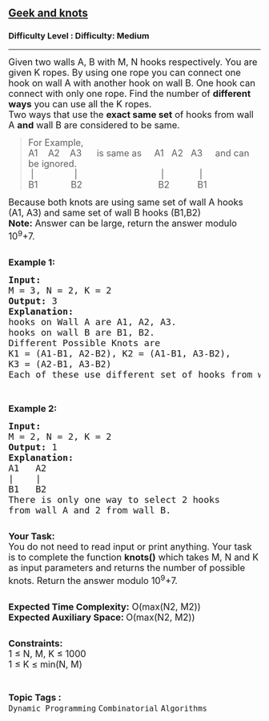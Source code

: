 <h2><a href="https://www.geeksforgeeks.org/problems/little-murph-and-knots0402/1?page=1&difficulty=Medium&status=unsolved&sortBy=submissions">Geek and knots</a></h2><h3>Difficulty Level : Difficulty: Medium</h3><hr><div class="problems_problem_content__Xm_eO"><p><span style="font-size:18px">Given two walls A, B with M, N hooks respectively. You are given K ropes. By using one rope you can connect one hook on wall A with another hook on wall B. One hook can connect with only one rope.&nbsp;Find the number of <strong>different ways</strong> you can use all the K ropes.<br>
Two ways that use the&nbsp;<strong>exact same set</strong> of hooks from wall A <strong>and</strong> wall B are considered to be same.&nbsp;</span></p>

<blockquote>
<p><span style="font-size:18px">For Example,&nbsp;<br>
A1 &nbsp; &nbsp;A2 &nbsp; &nbsp;A3 &nbsp; &nbsp; </span><span style="font-size:18px">&nbsp;is same as</span><span style="font-size:18px">&nbsp;&nbsp; &nbsp; A1&nbsp;&nbsp; A2&nbsp;&nbsp; A3 &nbsp; &nbsp;&nbsp;</span><span style="font-size:18px">and can be ignored.</span><br>
<span style="font-size:18px">&nbsp;| &nbsp; &nbsp; &nbsp; &nbsp; &nbsp; &nbsp; &nbsp; &nbsp;| &nbsp; &nbsp; &nbsp; &nbsp; &nbsp; &nbsp; &nbsp; &nbsp; &nbsp; &nbsp; &nbsp; &nbsp; &nbsp; &nbsp; &nbsp; &nbsp; |&nbsp;&nbsp;&nbsp;&nbsp;&nbsp;&nbsp;&nbsp;&nbsp;&nbsp;&nbsp;&nbsp;&nbsp;&nbsp;&nbsp;|&nbsp;&nbsp;&nbsp;&nbsp;&nbsp;&nbsp;<br>
B1 &nbsp; &nbsp; &nbsp; &nbsp; &nbsp; &nbsp; B2 &nbsp; &nbsp; &nbsp; &nbsp; &nbsp; &nbsp; &nbsp; &nbsp; &nbsp; &nbsp; &nbsp; &nbsp; &nbsp; &nbsp; &nbsp;B2&nbsp;&nbsp;&nbsp;&nbsp;&nbsp;&nbsp;&nbsp;&nbsp;&nbsp;&nbsp; B1</span></p>
</blockquote>

<p><span style="font-size:18px">Because both knots are using same set of wall A hooks (A1, A3) and same set of wall B hooks (B1,B2)<br>
<strong>Note:</strong>&nbsp;Answer can be large, return the answer modulo 10<sup>9</sup>+7.&nbsp;</span></p>

<p><br>
<span style="font-size:18px"><strong>Example 1:</strong></span></p>

<pre><span style="font-size:18px"><strong>Input:</strong>
M = 3, N = 2, K = 2
<strong>Output:</strong> 3
<strong>Explanation: </strong>
hooks on Wall A are A1, A2, A3.
hooks on wall B are B1, B2. </span>
<span style="font-size:18px">Different Possible Knots are
K1 = (A1-B1, A2-B2), K2 = (A1-B1, A3-B2), 
K3 = (A2-B1, A3-B2)  
Each of these use different set of hooks from wall A. </span>

</pre>

<p><br>
<span style="font-size:18px"><strong>Example 2:</strong></span></p>

<pre><span style="font-size:18px"><strong>Input:</strong>
M = 2, N = 2, K = 2
<strong>Output:</strong> 1
<strong>Explanation: 
</strong>A1   A2 
|    | 
B1   B2
There is only one way to select 2 hooks 
from wall A and 2 from wall B. </span>
</pre>

<p><br>
<span style="font-size:18px"><strong>Your Task:</strong><br>
You do not need to read input or print anything. Your task is to complete the function <strong>knots()</strong> which takes M, N and K as input parameters and returns the number of possible knots. Return the answer modulo 10<sup>9</sup>+7.</span></p>

<p><br>
<span style="font-size:18px"><strong>Expected Time Complexity:</strong> O(max(N2, M2))<br>
<strong>Expected Auxiliary Space: </strong>O(max(N2, M2))</span></p>

<p><br>
<span style="font-size:18px"><strong>Constraints:</strong><br>
1 ≤ N, M, K ≤ 1000<br>
1 ≤ K ≤ min(N, M)&nbsp;</span></p>
</div><br><p><span style=font-size:18px><strong>Topic Tags : </strong><br><code>Dynamic Programming</code>&nbsp;<code>Combinatorial</code>&nbsp;<code>Algorithms</code>&nbsp;